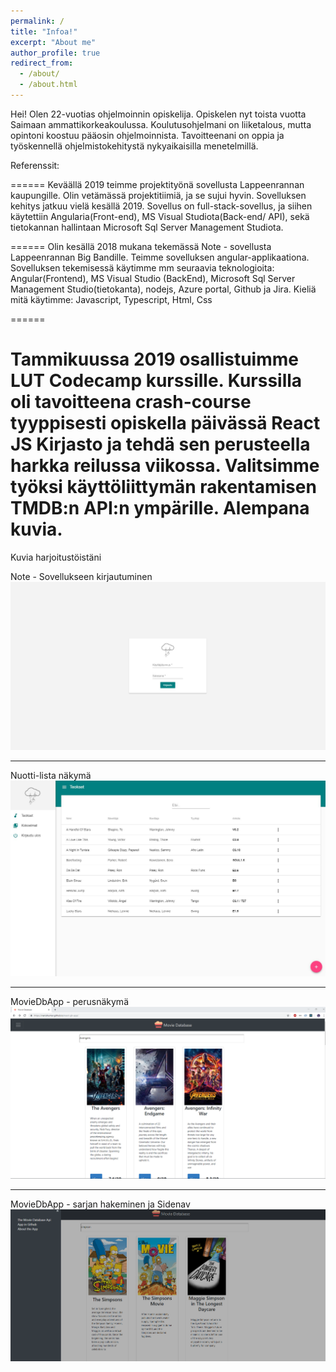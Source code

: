 ```yaml
---
permalink: /
title: "Infoa!"
excerpt: "About me"
author_profile: true
redirect_from: 
  - /about/
  - /about.html
---
```


Hei! Olen 22-vuotias ohjelmoinnin opiskelija. Opiskelen nyt toista vuotta Saimaan ammattikorkeakoulussa. Koulutusohjelmani on liiketalous, mutta opintoni koostuu pääosin ohjelmoinnista.
Tavoitteenani on oppia ja työskennellä ohjelmistokehitystä nykyaikaisilla menetelmillä. 

Referenssit:


======
Keväällä 2019 teimme projektityönä sovellusta Lappeenrannan kaupungille. Olin vetämässä projektitiimiä, ja se sujui hyvin. Sovelluksen kehitys jatkuu vielä kesällä 2019.
Sovellus on full-stack-sovellus, ja siihen käytettiin Angularia(Front-end), MS Visual Studiota(Back-end/ API), sekä tietokannan hallintaan Microsoft Sql Server Management Studiota.

======
Olin kesällä 2018 mukana tekemässä Note - sovellusta Lappeenrannan Big Bandille. Teimme sovelluksen angular-applikaationa. 
Sovelluksen tekemisessä käytimme mm seuraavia teknologioita: Angular(Frontend), MS Visual Studio (BackEnd), Microsoft Sql Server Management Studio(tietokanta), nodejs, Azure portal, Github ja Jira.
Kieliä mitä käytimme: Javascript, Typescript, Html, Css




======

Tammikuussa 2019 osallistuimme LUT Codecamp kurssille. Kurssilla oli tavoitteena crash-course tyyppisesti opiskella päivässä React JS Kirjasto ja tehdä sen perusteella harkka reilussa viikossa.
Valitsimme työksi käyttöliittymän rakentamisen TMDB:n API:n ympärille. Alempana kuvia.
======


Kuvia harjoitustöistäni

Note - Sovellukseen kirjautuminen
![Editing a markdown file for a talk](/images/1.jpg)

------

Nuotti-lista näkymä
![Editing a markdown file for a talk](/images/2.jpg)

------

MovieDbApp - perusnäkymä
![Editing a markdown file for a talk](/images/capture1.png)

------

MovieDbApp - sarjan hakeminen ja Sidenav
![Editing a markdown file for a talk](/images/raporttiin2.png)




